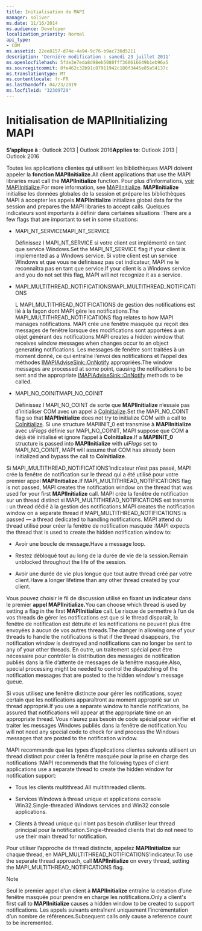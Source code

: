 ```yaml
---
title: Initialisation de MAPI
manager: soliver
ms.date: 11/16/2014
ms.audience: Developer
localization_priority: Normal
api_type:
- COM
ms.assetid: 22ee8157-d74e-4a94-9c76-b9ac736d5211
description: 'Derniére modification : samedi 23 juillet 2011'
ms.openlocfilehash: 5fde3e7eda8d98eb5080fff360616649b1eb96a5
ms.sourcegitcommit: 8fe462c32b91c87911942c188f3445e85a54137c
ms.translationtype: MT
ms.contentlocale: fr-FR
ms.lasthandoff: 04/23/2019
ms.locfileid: "32309729"
---
```

# <a name="initializing-mapi"></a><span data-ttu-id="93849-103">Initialisation de MAPI</span><span class="sxs-lookup"><span data-stu-id="93849-103">Initializing MAPI</span></span>

  
  
<span data-ttu-id="93849-104">**S’applique à** : Outlook 2013 | Outlook 2016</span><span class="sxs-lookup"><span data-stu-id="93849-104">**Applies to**: Outlook 2013 | Outlook 2016</span></span> 
  
<span data-ttu-id="93849-105">Toutes les applications clientes qui utilisent les bibliothèques MAPI doivent appeler la **fonction MAPIInitialize.**</span><span class="sxs-lookup"><span data-stu-id="93849-105">All client applications that use the MAPI libraries must call the **MAPIInitialize** function.</span></span> <span data-ttu-id="93849-106">Pour plus d’informations, [voir MAPIInitialize](mapiinitialize.md).</span><span class="sxs-lookup"><span data-stu-id="93849-106">For more information, see [MAPIInitialize](mapiinitialize.md).</span></span> <span data-ttu-id="93849-107">**MAPIInitialize** initialise les données globales de la session et prépare les bibliothèques MAPI à accepter les appels.</span><span class="sxs-lookup"><span data-stu-id="93849-107">**MAPIInitialize** initializes global data for the session and prepares the MAPI libraries to accept calls.</span></span> <span data-ttu-id="93849-108">Quelques indicateurs sont importants à définir dans certaines situations :</span><span class="sxs-lookup"><span data-stu-id="93849-108">There are a few flags that are important to set in some situations:</span></span> 
  
- <span data-ttu-id="93849-109">MAPI_NT_SERVICE</span><span class="sxs-lookup"><span data-stu-id="93849-109">MAPI_NT_SERVICE</span></span>
    
    <span data-ttu-id="93849-110">Définissez l MAPI_NT_SERVICE si votre client est implémenté en tant que service Windows.</span><span class="sxs-lookup"><span data-stu-id="93849-110">Set the MAPI_NT_SERVICE flag if your client is implemented as a Windows service.</span></span> <span data-ttu-id="93849-111">Si votre client est un service Windows et que vous ne définissez pas cet indicateur, MAPI ne le reconnaîtra pas en tant que service.</span><span class="sxs-lookup"><span data-stu-id="93849-111">If your client is a Windows service and you do not set this flag, MAPI will not recognize it as a service.</span></span> 
    
- <span data-ttu-id="93849-112">MAPI_MULTITHREAD_NOTIFICATIONS</span><span class="sxs-lookup"><span data-stu-id="93849-112">MAPI_MULTITHREAD_NOTIFICATIONS</span></span>
    
    <span data-ttu-id="93849-113">L MAPI_MULTITHREAD_NOTIFICATIONS de gestion des notifications est lié à la façon dont MAPI gère les notifications.</span><span class="sxs-lookup"><span data-stu-id="93849-113">The MAPI_MULTITHREAD_NOTIFICATIONS flag relates to how MAPI manages notifications.</span></span> <span data-ttu-id="93849-114">MAPI crée une fenêtre masquée qui reçoit des messages de fenêtre lorsque des modifications sont apportées à un objet générant des notifications.</span><span class="sxs-lookup"><span data-stu-id="93849-114">MAPI creates a hidden window that receives window messages when changes occur to an object generating notifications.</span></span> <span data-ttu-id="93849-115">Les messages de fenêtre sont traitées à un moment donné, ce qui entraîne l’envoi des notifications et l’appel des méthodes [IMAPIAdviseSink::OnNotify](imapiadvisesink-onnotify.md) appropriées.</span><span class="sxs-lookup"><span data-stu-id="93849-115">The window messages are processed at some point, causing the notifications to be sent and the appropriate [IMAPIAdviseSink::OnNotify](imapiadvisesink-onnotify.md) methods to be called.</span></span> 
    
- <span data-ttu-id="93849-116">MAPI_NO_COINIT</span><span class="sxs-lookup"><span data-stu-id="93849-116">MAPI_NO_COINIT</span></span>
    
    <span data-ttu-id="93849-117">Définissez l MAPI_NO_COINT de sorte que **MAPIInitialize** n’essaie pas d’initialiser COM avec un appel à [CoInitialize](https://msdn.microsoft.com/library/ms886303.aspx).</span><span class="sxs-lookup"><span data-stu-id="93849-117">Set the MAPI_NO_COINT flag so that **MAPIInitialize** does not try to initialize COM with a call to [CoInitialize](https://msdn.microsoft.com/library/ms886303.aspx).</span></span> <span data-ttu-id="93849-118">Si une structure MAPIINIT_0 est transmise à **MAPIInitialize** avec _ulFlags_ définie sur MAPI_NO_COINIT, MAPI suppose que COM **a** déjà été initialisé et ignore l’appel à **CoInitialize**.</span><span class="sxs-lookup"><span data-stu-id="93849-118">If a **MAPIINIT_0** structure is passed into **MAPIInitialize** with  _ulFlags_ set to MAPI_NO_COINIT, MAPI will assume that COM has already been initialized and bypass the call to **CoInitialize**.</span></span>
    
<span data-ttu-id="93849-119">Si MAPI_MULTITHREAD_NOTIFICATIONS’indicateur n’est pas passé, MAPI crée la fenêtre de notification sur le thread qui a été utilisé pour votre premier appel **MAPIInitialize.**</span><span class="sxs-lookup"><span data-stu-id="93849-119">If MAPI_MULTITHREAD_NOTIFICATIONS flag is not passed, MAPI creates the notification window on the thread that was used for your first **MAPIInitialize** call.</span></span> <span data-ttu-id="93849-120">MAPI crée la fenêtre de notification sur un thread distinct si MAPI_MULTITHREAD_NOTIFICATIONS est transmis : un thread dédié à la gestion des notifications.</span><span class="sxs-lookup"><span data-stu-id="93849-120">MAPI creates the notification window on a separate thread if MAPI_MULTITHREAD_NOTIFICATIONS is passed — a thread dedicated to handling notifications.</span></span> <span data-ttu-id="93849-121">MAPI attend du thread utilisé pour créer la fenêtre de notification masquée :</span><span class="sxs-lookup"><span data-stu-id="93849-121">MAPI expects the thread that is used to create the hidden notification window to:</span></span> 
  
- <span data-ttu-id="93849-122">Avoir une boucle de message.</span><span class="sxs-lookup"><span data-stu-id="93849-122">Have a message loop.</span></span>
    
- <span data-ttu-id="93849-123">Restez débloqué tout au long de la durée de vie de la session.</span><span class="sxs-lookup"><span data-stu-id="93849-123">Remain unblocked throughout the life of the session.</span></span>
    
- <span data-ttu-id="93849-124">Avoir une durée de vie plus longue que tout autre thread créé par votre client.</span><span class="sxs-lookup"><span data-stu-id="93849-124">Have a longer lifetime than any other thread created by your client.</span></span> 
    
<span data-ttu-id="93849-125">Vous pouvez choisir le fil de discussion utilisé en fixant un indicateur dans le premier **appel MAPIInitialize.**</span><span class="sxs-lookup"><span data-stu-id="93849-125">You can choose which thread is used by setting a flag in the first **MAPIInitialize** call.</span></span> <span data-ttu-id="93849-126">Le risque de permettre à l’un de vos threads de gérer les notifications est que si le thread disparaît, la fenêtre de notification est détruite et les notifications ne peuvent plus être envoyées à aucun de vos autres threads.</span><span class="sxs-lookup"><span data-stu-id="93849-126">The danger in allowing one of your threads to handle the notifications is that if the thread disappears, the notification window is destroyed and notifications can no longer be sent to any of your other threads.</span></span> <span data-ttu-id="93849-127">En outre, un traitement spécial peut être nécessaire pour contrôler la distribution des messages de notification publiés dans la file d’attente de messages de la fenêtre masquée.</span><span class="sxs-lookup"><span data-stu-id="93849-127">Also, special processing might be needed to control the dispatching of the notification messages that are posted to the hidden window's message queue.</span></span> 
  
<span data-ttu-id="93849-128">Si vous utilisez une fenêtre distincte pour gérer les notifications, soyez certain que les notifications apparaîtront au moment approprié sur un thread approprié.</span><span class="sxs-lookup"><span data-stu-id="93849-128">If you use a separate window to handle notifications, be assured that notifications will appear at the appropriate time on an appropriate thread.</span></span> <span data-ttu-id="93849-129">Vous n’aurez pas besoin de code spécial pour vérifier et traiter les messages Windows publiés dans la fenêtre de notification.</span><span class="sxs-lookup"><span data-stu-id="93849-129">You will not need any special code to check for and process the Windows messages that are posted to the notification window.</span></span> 
  
<span data-ttu-id="93849-130">MAPI recommande que les types d’applications clientes suivants utilisent un thread distinct pour créer la fenêtre masquée pour la prise en charge des notifications :</span><span class="sxs-lookup"><span data-stu-id="93849-130">MAPI recommends that the following types of client applications use a separate thread to create the hidden window for notification support:</span></span>
  
- <span data-ttu-id="93849-131">Tous les clients multithread.</span><span class="sxs-lookup"><span data-stu-id="93849-131">All multithreaded clients.</span></span>
    
- <span data-ttu-id="93849-132">Services Windows à thread unique et applications console Win32.</span><span class="sxs-lookup"><span data-stu-id="93849-132">Single-threaded Windows services and Win32 console applications.</span></span>
    
- <span data-ttu-id="93849-133">Clients à thread unique qui n’ont pas besoin d’utiliser leur thread principal pour la notification.</span><span class="sxs-lookup"><span data-stu-id="93849-133">Single-threaded clients that do not need to use their main thread for notification.</span></span>
    
<span data-ttu-id="93849-134">Pour utiliser l’approche de thread distincte, appelez **MAPIInitialize** sur chaque thread, en MAPI_MULTITHREAD_NOTIFICATIONS’indicateur.</span><span class="sxs-lookup"><span data-stu-id="93849-134">To use the separate thread approach, call **MAPIInitialize** on every thread, setting the MAPI_MULTITHREAD_NOTIFICATIONS flag.</span></span> 
  
> [!NOTE]
> <span data-ttu-id="93849-135">Seul le premier appel d’un client à **MAPIInitialize** entraîne la création d’une fenêtre masquée pour prendre en charge les notifications.</span><span class="sxs-lookup"><span data-stu-id="93849-135">Only a client's first call to **MAPIInitialize** causes a hidden window to be created to support notifications.</span></span> <span data-ttu-id="93849-136">Les appels suivants entraînent uniquement l’incrémentation d’un nombre de références.</span><span class="sxs-lookup"><span data-stu-id="93849-136">Subsequent calls only cause a reference count to be incremented.</span></span> 
  

